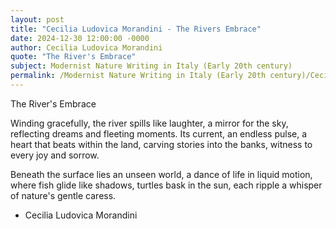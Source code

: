 ```yaml
---
layout: post
title: "Cecilia Ludovica Morandini - The Rivers Embrace"
date: 2024-12-30 12:00:00 -0000
author: Cecilia Ludovica Morandini
quote: "The River's Embrace"
subject: Modernist Nature Writing in Italy (Early 20th century)
permalink: /Modernist Nature Writing in Italy (Early 20th century)/Cecilia Ludovica Morandini/Cecilia Ludovica Morandini - The Rivers Embrace
---
```


The River's Embrace

Winding gracefully,
the river spills like laughter,
a mirror for the sky,
reflecting dreams and fleeting moments.
Its current, an endless pulse,
a heart that beats within the land,
carving stories into the banks,
witness to every joy and sorrow.

Beneath the surface lies
an unseen world,
a dance of life in liquid motion,
where fish glide like shadows,
turtles bask in the sun,
each ripple a whisper
of nature's gentle caress.

- Cecilia Ludovica Morandini
